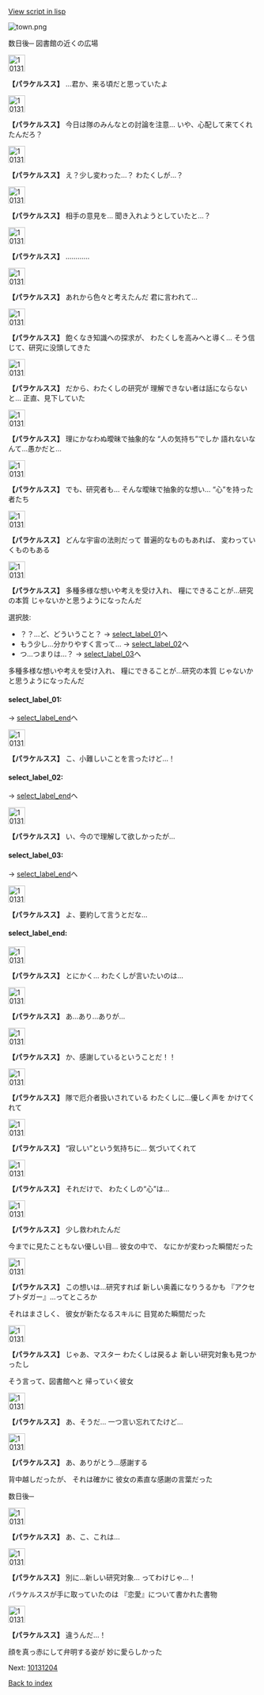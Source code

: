 [View script in lisp](../scripts/10131203.txt)

![town.png](../images/backgrounds/town.png)

数日後─
図書館の近くの広場

<img src="../images/units/101311.png" alt="101311.png" height="34"/>

**【パラケルスス】**
…君か、来る頃だと思っていたよ

<img src="../images/units/101311.png" alt="101311.png" height="34"/>

**【パラケルスス】**
今日は隊のみんなとの討論を注意…
いや、心配して来てくれたんだろ？

<img src="../images/units/101311.png" alt="101311.png" height="34"/>

**【パラケルスス】**
え？少し変わった…？
わたくしが…？

<img src="../images/units/101311.png" alt="101311.png" height="34"/>

**【パラケルスス】**
相手の意見を…
聞き入れようとしていたと…？

<img src="../images/units/101311.png" alt="101311.png" height="34"/>

**【パラケルスス】**
…………

<img src="../images/units/101311.png" alt="101311.png" height="34"/>

**【パラケルスス】**
あれから色々と考えたんだ
君に言われて…

<img src="../images/units/101311.png" alt="101311.png" height="34"/>

**【パラケルスス】**
飽くなき知識への探求が、
わたくしを高みへと導く…
そう信じて、研究に没頭してきた

<img src="../images/units/101311.png" alt="101311.png" height="34"/>

**【パラケルスス】**
だから、わたくしの研究が
理解できない者は話にならないと…
正直、見下していた

<img src="../images/units/101311.png" alt="101311.png" height="34"/>

**【パラケルスス】**
理にかなわぬ曖昧で抽象的な
“人の気持ち”でしか
語れないなんて…愚かだと…

<img src="../images/units/101311.png" alt="101311.png" height="34"/>

**【パラケルスス】**
でも、研究者も…
そんな曖昧で抽象的な想い…
“心”を持った者たち

<img src="../images/units/101311.png" alt="101311.png" height="34"/>

**【パラケルスス】**
どんな宇宙の法則だって
普遍的なものもあれば、
変わっていくものもある

<img src="../images/units/101311.png" alt="101311.png" height="34"/>

**【パラケルスス】**
多種多様な想いや考えを受け入れ、
糧にできることが…研究の本質
じゃないかと思うようになったんだ

選択肢:
- ？？…ど、どういうこと？ → [select_label_01](#select_label_01)へ
- もう少し…分かりやすく言って… → [select_label_02](#select_label_02)へ
- つ…つまりは…？ → [select_label_03](#select_label_03)へ

多種多様な想いや考えを受け入れ、
糧にできることが…研究の本質
じゃないかと思うようになったんだ

#### select_label_01:
 → [select_label_end](#select_label_end)へ

<img src="../images/units/101311.png" alt="101311.png" height="34"/>

**【パラケルスス】**
こ、小難しいことを言ったけど…！

#### select_label_02:
 → [select_label_end](#select_label_end)へ

<img src="../images/units/101311.png" alt="101311.png" height="34"/>

**【パラケルスス】**
い、今ので理解して欲しかったが…

#### select_label_03:
 → [select_label_end](#select_label_end)へ

<img src="../images/units/101311.png" alt="101311.png" height="34"/>

**【パラケルスス】**
よ、要約して言うとだな…

#### select_label_end:

<img src="../images/units/101311.png" alt="101311.png" height="34"/>

**【パラケルスス】**
とにかく…
わたくしが言いたいのは…

<img src="../images/units/101311.png" alt="101311.png" height="34"/>

**【パラケルスス】**
あ…あり…ありが…

<img src="../images/units/101311.png" alt="101311.png" height="34"/>

**【パラケルスス】**
か、感謝しているということだ！！

<img src="../images/units/101311.png" alt="101311.png" height="34"/>

**【パラケルスス】**
隊で厄介者扱いされている
わたくしに…優しく声を
かけてくれて

<img src="../images/units/101311.png" alt="101311.png" height="34"/>

**【パラケルスス】**
“寂しい”という気持ちに…
気づいてくれて

<img src="../images/units/101311.png" alt="101311.png" height="34"/>

**【パラケルスス】**
それだけで、
わたくしの“心”は…

<img src="../images/units/101311.png" alt="101311.png" height="34"/>

**【パラケルスス】**
少し救われたんだ

今までに見たこともない優しい目…
彼女の中で、
なにかが変わった瞬間だった

<img src="../images/units/101311.png" alt="101311.png" height="34"/>

**【パラケルスス】**
この想いは…研究すれば
新しい奥義になりうるかも
『アクセプトダガー』…ってところか

それはまさしく、
彼女が新たなるスキルに
目覚めた瞬間だった

<img src="../images/units/101311.png" alt="101311.png" height="34"/>

**【パラケルスス】**
じゃあ、マスター
わたくしは戻るよ
新しい研究対象も見つかったし

そう言って、図書館へと
帰っていく彼女

<img src="../images/units/101311.png" alt="101311.png" height="34"/>

**【パラケルスス】**
あ、そうだ…
一つ言い忘れてたけど…

<img src="../images/units/101311.png" alt="101311.png" height="34"/>

**【パラケルスス】**
あ、ありがとう…感謝する

背中越しだったが、
それは確かに
彼女の素直な感謝の言葉だった

数日後─

<img src="../images/units/101311.png" alt="101311.png" height="34"/>

**【パラケルスス】**
あ、こ、これは…

<img src="../images/units/101311.png" alt="101311.png" height="34"/>

**【パラケルスス】**
別に…新しい研究対象…
ってわけじゃ…！

パラケルススが手に取っていたのは
『恋愛』について書かれた書物

<img src="../images/units/101311.png" alt="101311.png" height="34"/>

**【パラケルスス】**
違うんだ…！

顔を真っ赤にして弁明する姿が
妙に愛らしかった

Next: [10131204](10131204.md)

[Back to index](index.md)
